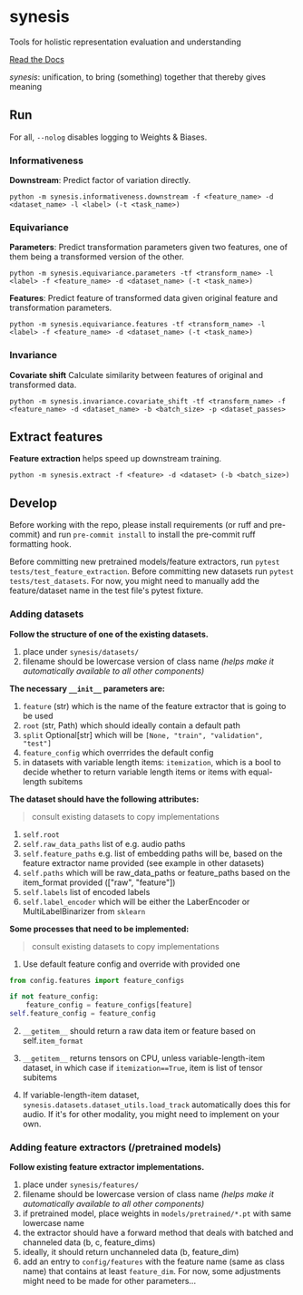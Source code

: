 # synesis
Tools for holistic representation evaluation and understanding

[Read the Docs](https://synesis.rtfd.io)

*synesis*: unification, to bring (something) together that thereby gives meaning

## Run
For all, `--nolog` disables logging to Weights & Biases.
### Informativeness
**Downstream**: Predict factor of variation directly.
```
python -m synesis.informativeness.downstream -f <feature_name> -d <dataset_name> -l <label> (-t <task_name>)
```
### Equivariance
**Parameters**: Predict transformation parameters given two features, one of them being a transformed version of the other.
```
python -m synesis.equivariance.parameters -tf <transform_name> -l <label> -f <feature_name> -d <dataset_name> (-t <task_name>)
```
**Features**: Predict feature of transformed data given original feature and transformation parameters.
```
python -m synesis.equivariance.features -tf <transform_name> -l <label> -f <feature_name> -d <dataset_name> (-t <task_name>)
```
### Invariance
**Covariate shift** Calculate similarity between features of original and transformed data.
```
python -m synesis.invariance.covariate_shift -tf <transform_name> -f <feature_name> -d <dataset_name> -b <batch_size> -p <dataset_passes>
```

## Extract features
**Feature extraction** helps speed up downstream training.
```
python -m synesis.extract -f <feature> -d <dataset> (-b <batch_size>)
```

## Develop
Before working with the repo, please install requirements (or ruff and pre-commit) and run
```pre-commit install``` to install the pre-commit ruff formatting hook.

Before committing new pretrained models/feature extractors, run `pytest tests/test_feature_extraction`. Before committing new datasets run `pytest tests/test_datasets`. For now, you might need to manually add the feature/dataset name in the test file's pytest fixture.

### Adding datasets
**Follow the structure of one of the existing datasets.**
1. place under `synesis/datasets/`
2. filename should be lowercase version of class name *(helps make it automatically available to all other components)*

**The necessary `__init__` parameters are:**
1. `feature` (str) which is the name of the feature extractor that is going to be used
2. `root` (str, Path) which should ideally contain a default path
3. `split` Optional[str] which will be `[None, "train", "validation", "test"]`  
4. `feature_config` which overrrides the default config
5. in datasets with variable length items: `itemization`, which is a bool to decide whether to return variable length items or items with equal-length subitems

**The dataset should have the following attributes:**
> consult existing datasets to copy implementations
1. `self.root`
2. `self.raw_data_paths` list of e.g. audio paths
3. `self.feature_paths` e.g. list of embedding paths will be, based on the feature extractor name provided (see example in other datasets)
4. `self.paths` which will be raw_data_paths or feature_paths based on the item_format provided (["raw", "feature"])
5. `self.labels` list of encoded labels
6. `self.label_encoder` which will be either the LaberEncoder or MultiLabelBinarizer from `sklearn`

**Some processes that need to be implemented:**
> consult existing datasets to copy implementations
1. Use default feature config and override with provided one
```python
from config.features import feature_configs

if not feature_config:
    feature_config = feature_configs[feature]
self.feature_config = feature_config
```
2. `__getitem__` should return a raw data item or feature based on self.`item_format`
3. `__getitem__` returns tensors on CPU, unless variable-length-item dataset, in which case if `itemization==True`, item is list of tensor subitems

4. If variable-length-item dataset, `synesis.datasets.dataset_utils.load_track` automatically does this for audio. If it's for other modality, you might need to implement on your own.

### Adding feature extractors (/pretrained models)
**Follow existing feature extractor implementations.**
1. place under `synesis/features/`
2. filename should be lowercase version of class name *(helps make it automatically available to all other components)*
3. if pretrained model, place weights in `models/pretrained/*.pt` with same lowercase name
4. the extractor should have a forward method that deals with batched and channeled data (b, c, feature_dims)
5. ideally, it should return unchanneled data (b, feature_dim)
6. add an entry to `config/features` with the feature name (same as class name) that contains at least `feature_dim`. For now, some adjustments might need to be made for other parameters...
